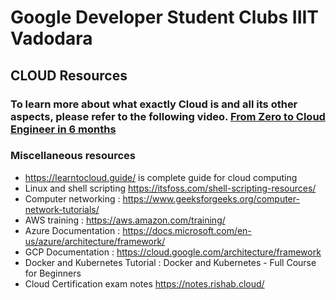 # Google Developer Student Clubs IIIT Vadodara

## CLOUD Resources

### To learn more about what exactly Cloud is and all its other aspects, please refer to the following video. [From Zero to Cloud Engineer in 6 months](https://www.youtube.com/watch?v=vWerXJrNw2g)


### Miscellaneous resources

- https://learntocloud.guide/ is complete guide for cloud computing
- Linux and shell scripting https://itsfoss.com/shell-scripting-resources/ 
- Computer networking : https://www.geeksforgeeks.org/computer-network-tutorials/ 
- AWS training : https://aws.amazon.com/training/ 
- Azure Documentation : https://docs.microsoft.com/en-us/azure/architecture/framework/ 
- GCP Documentation : https://cloud.google.com/architecture/framework 
- Docker and Kubernetes Tutorial : Docker and Kubernetes - Full Course for Beginners
- Cloud Certification exam notes https://notes.rishab.cloud/ 

